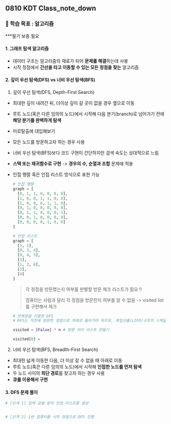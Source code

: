 ## 0810 KDT Class_note_down

### 🎯 학습 목표 : 알고리즘

***필기 보충 필요

#### 1. 그래프 탐색 알고리즘

- 데이터 구조는 알고리즘의 재료가 되어 **문제를 해결**하는데 사용
- 시작 정점에서 **간선을 타고 이동할 수 있는 모든 정점을 찾는** 알고리즘

#### 2. 깊이 우선 탐색(DFS) vs 너비 우선 탐색(BFS)

1. 깊이 우선 탐색(DFS, Depth-First Search)

- 최대한 깊이 내려간 뒤, 더이상 깊이 갈 곳이 없을 경우 옆으로 이동

- 루트 노드(혹은 다른 임의의 노드)에서 시작해 다음 분기(branch)로 넘어가기 전에 **해당 분기를 완벽하게 탐색**

- 미로탈출에 대입해보기

- 모든 노드를 방문하고자 하는 경우 사용

- 너비 우선 탐색(BFS)보다 코드 구현이 간단하지만 검색 속도는 상대적으로 느림

- **스택 또는 재귀함수로 구현** -> **경우의 수, 순열과 조합** 문제에 적용

- 인접 행렬 혹은 인접 리스트 방식으로 표현 가능

  ```python
  # 인접 행렬
  graph = [
    [0, 1, 1, 0, 0, 0, 0],
    [1, 0, 0, 1, 1, 0, 0],
    [1, 0, 0, 0, 1, 1, 0],
    [0, 1, 0, 0, 0, 0, 0],
    [0, 1, 1, 0, 0, 0, 1],
    [0, 0, 1, 0, 0, 0, 0],
    [0, 0, 0, 0, 1, 0, 0]
  ]
  
  # 인접 리스트
  graph = [
    [1, 2],
    [0, 3, 4],
    [0, 4, 5],
    [1],
    [1, 2, 6],
    [2],
    [4]
  ]
  ```

  > 각 정점을 방문했는지 여부를 판별할 방문 체크 리스트가 필요 !!
  >
  > 컴퓨터는 사람과 달리 각 정점을 방문한지 여부를 알 수 없음 -> visited list를 구현해서 체크

  ```python
  # 반복문을 이용한 DFS
  # DFS는 직전에 방문한 정점으로 차례로 돌아가야 하므로, 후입선출(LIFO)구조의 스택을 사용
  
  visited = [False] * n # 방문 처리 리스트 만들기
  
  visited[0] = 
  ```

  

2. 너비 우선 탐색(BFS, Breadth-First Search)

- 최대한 넓게 이동한 다음, 더 이상 갈 수 없을 때 아래로 이동
- 루트 노드(혹은 다른 임의의 노드)에서 시작해 **인접한 노드를 먼저 탐색**
- 두 노드 사이의 **최단 경로**를 찾고자 하는 경우 사용
- **큐를 이용해서 구현**



#### 3. DFS 문제 풀이

```python
# [단계 1] 입력 값을 받아 인접 리스트를 생성


# [단계 2] 1번 컴퓨터를 시작 정점으로 DFS 진행
```





